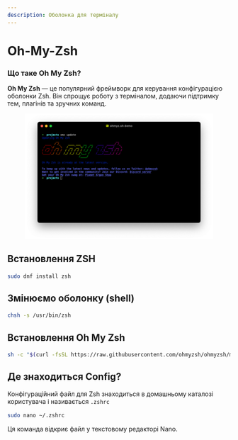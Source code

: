 ```yaml
---
description: Оболонка для терміналу
---
```


# Oh-My-Zsh

### Що таке Oh My Zsh?

**Oh My Zsh** — це популярний фреймворк для керування конфігурацією оболонки Zsh. Він спрощує роботу з терміналом, додаючи підтримку тем, плагінів та зручних команд.

<figure><img src="../../.gitbook/assets/image (1) (1).png" alt=""><figcaption></figcaption></figure>

## Встановлення ZSH

```bash
sudo dnf install zsh
```

## Змінюємо оболонку (shell)

```bash
chsh -s /usr/bin/zsh
```

## Встановлення Oh My Zsh&#x20;

```bash
sh -c "$(curl -fsSL https://raw.githubusercontent.com/ohmyzsh/ohmyzsh/master/tools/install.sh)"
```

## Де знаходиться Config?

Конфігураційний файл для Zsh знаходиться в домашньому каталозі користувача і називається `.zshrc`

```bash
sudo nano ~/.zshrc
```

Ця команда відкриє файл у текстовому редакторі Nano.
